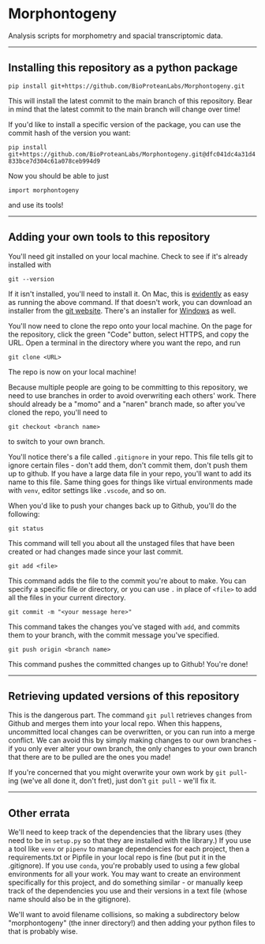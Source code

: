 # Morphontogeny


Analysis scripts for morphometry and spacial transcriptomic data.

___

## Installing this repository as a python package

```pip install git+https://github.com/BioProteanLabs/Morphontogeny.git ```

This will install the latest commit to the main branch of this repository. Bear in mind that the latest commit to the main branch will change over time!


If you'd like to install a specific version of the package, you can use the commit hash of the version you want:

```pip install git+https://github.com/BioProteanLabs/Morphontogeny.git@dfc041dc4a31d4833bce7d304c61a078ceb994d9```

Now you should be able to just

```import morphontogeny```

and use its tools!
___

## Adding your own tools to this repository

You'll need git installed on your local machine. Check to see if it's already installed with

```git --version```

If it isn't installed, you'll need to install it. On Mac, this is [evidently](https://git-scm.com/book/en/v2/Getting-Started-Installing-Git) as easy as running the above command. If that doesn't work, you can download an installer from the [git website](https://git-scm.com/download/mac). There's an installer for [Windows](https://git-scm.com/download/win) as well.

You'll now need to clone the repo onto your local machine. On the page for the repository, click the green "Code" button, select HTTPS, and copy the URL. Open a terminal in the directory where you want the repo, and run

``` git clone <URL> ```

The repo is now on your local machine!

Because multiple people are going to be committing to this repository, we need to use branches in order to avoid overwriting each others' work. There should already be a "momo" and a "naren" branch made, so after you've cloned the repo, you'll need to

```git checkout <branch name> ```

to switch to your own branch.

You'll notice there's a file called `.gitignore` in your repo. This file tells git to ignore certain files - don't add them, don't commit them, don't push them up to github. If you have a large data file in your repo, you'll want to add its name to this file. Same thing goes for things like virtual environments made with `venv`, editor settings like `.vscode`, and so on.

When you'd like to push your changes back up to Github, you'll do the following:

```git status```

This command will tell you about all the unstaged files that have been created or had changes made since your last commit.

```git add <file>```

This command adds the file to the commit you're about to make. You can specify a specific file or directory, or you can use `.` in place of `<file>` to add all the files in your current directory.

```git commit -m "<your message here>"```

This command takes the changes you've staged with `add`, and commits them to your branch, with the commit message you've specified.

```git push origin <branch name>```

This command pushes the committed changes up to Github! You're done!

___

## Retrieving updated versions of this repository

This is the dangerous part. The command `git pull` retrieves changes from Github and merges them into your local repo. When this happens, uncommitted local changes can be overwritten, or you can run into a merge conflict. We can avoid this by simply making changes to our own branches - if you only ever alter your own branch, the only changes to your own branch that there are to be pulled are the ones you made!

If you're concerned that you might overwrite your own work by `git pull`-ing (we've all done it, don't fret), just don't `git pull` - we'll fix it.

___

## Other errata

We'll need to keep track of the dependencies that the library uses (they need to be in `setup.py` so that they are installed with the library.) If you use a tool like `venv` or `pipenv` to manage dependencies for each project, then a requirements.txt or Pipfile in your local repo is fine (but put it in the .gitignore). If you use `conda`, you're probably used to using a few global environments for all your work. You may want to create an environment specifically for this project, and do something similar - or manually keep track of the dependencies you use and their versions in a text file (whose name should also be in the gitignore).

We'll want to avoid filename collisions, so making a subdirectory below "morphontogeny" (the inner directory!) and then adding your python files to that is probably wise.